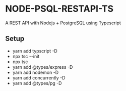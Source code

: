 # NODE-PSQL-RESTAPI-TS

A REST API with Nodejs + PostgreSQL using Typescript

## Setup

- yarn add typscript -D
- npx tsc --init
- npx tsc
- yarn add @types/express -D
- yarn add nodemon -D
- yarn add concurrently -D
- yarn add @types/pg -D

